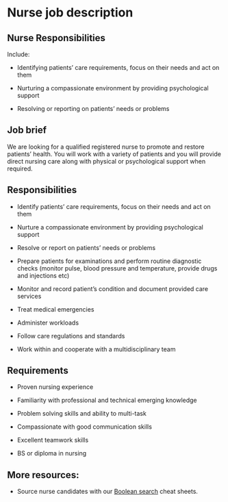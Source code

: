 # Nurse job description


## <b>Nurse Responsibilities</b>

Include:

* Identifying patients’ care requirements, focus on their needs and act on them

* Nurturing a compassionate environment by providing psychological support

* Resolving or reporting on patients’ needs or problems


## Job brief

We are looking for a qualified registered nurse to promote and restore patients’ health. You will work with a variety of patients and you will provide direct nursing care along with physical or psychological support when required.


## Responsibilities

* Identify patients’ care requirements, focus on their needs and act on them

* Nurture a compassionate environment by providing psychological support

* Resolve or report on patients’ needs or problems

* Prepare patients for examinations and perform routine diagnostic checks (monitor pulse, blood pressure and temperature, provide drugs and injections etc)

* Monitor and record patient’s condition and document provided care services

* Treat medical emergencies

* Administer workloads

* Follow care regulations and standards

* Work within and cooperate with a multidisciplinary team


## Requirements

* Proven nursing experience

* Familiarity with professional and technical emerging knowledge

* Problem solving skills and ability to multi-task

* Compassionate with good communication skills

* Excellent teamwork skills

* BS or diploma in nursing

## More resources:
* Source nurse candidates with our <a href="https://resources.workable.com/find-nurse-boolean-search-strings">Boolean search</a> cheat sheets.
